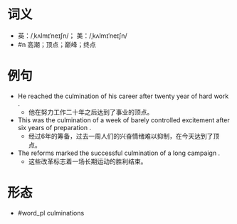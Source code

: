 # 词义
- 英：/ˌkʌlmɪˈneɪʃn/； 美：/ˌkʌlmɪˈneɪʃn/
- #n 高潮；顶点；巅峰；终点
# 例句
- He reached the culmination of his career after twenty year of hard work .
	- 他在努力工作二十年之后达到了事业的顶点。
- This was the culmination of a week of barely controlled excitement after six years of preparation .
	- 经过6年的筹备，过去一周人们的兴奋情绪难以抑制，在今天达到了顶点。
- The reforms marked the successful culmination of a long campaign .
	- 这些改革标志着一场长期运动的胜利结束。
# 形态
- #word_pl culminations
